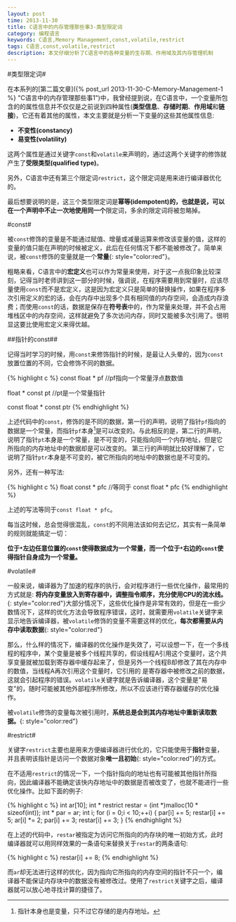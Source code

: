```yaml
---
layout: post
time: 2013-11-30
title: C语言中的内存管理那些事3-类型限定词
category: 编程语言
keywords: C语言,Memory Management,const,volatile,restrict
tags: C语言,const,volatile,restrict
description: 本文仔细分析了C语言中的各种变量的生存期、作用域及其内存管理机制
---
```


#类型限定词#

在本系列的[第二篇文章]({% post_url 2013-11-30-C-Memory-Management-1 %} "C语言中的内存管理那些事1")中，我曾经提到说，在C语言中，一个变量所包含的的属性信息并不仅仅是之前说到四种属性(**类型信息**、**存储时期**、**作用域**和**链接**)，它还有着其他的属性，本文主要就是分析一下变量的这些其他属性信息:

- **不变性(constancy)**
- **易变性(volatility)**

这两个属性是通过关键字`const`和`volatile`来声明的，通过这两个关键字的修饰就产生了**受限类型(qualified type)**。

另外，C语言中还有第三个限定词`restrict`，这个限定词是用来进行编译器优化的。

最后想要说明的是，这三个类型限定词是**幂等(idempotent)**的，也就是说，可以在一个声明中不止一次地使用**同一个**限定词，多余的限定词将被忽略掉。

#const#

被`const`修饰的变量是不能通过赋值、增量或减量运算来修改该变量的值，这样的变量的值只能在声明的时候被定义，此后在任何情况下都不能被修改了。简单来说，被`const`修饰的变量就是一个**常量**{: style="color:red"}。

粗略来看，C语言中的**宏定义**也可以作为常量来使用，对于这一点我印象比较深刻，记得当时老师讲到这一部分的时候，强调说，在程序需要用到常量时，应该尽量使用`const`而不是宏定义，这是因为宏定义只是简单的替换操作，如果在程序多次引用定义的宏的话，会在内存中出现多个具有相同值的内存空间，会造成内存浪费；而使用`const`的话，数据是保存在**符号表**中的，作为常量来处理，并不会占用堆栈区中的内存空间，这样就避免了多次访问内存，同时又能被多次引用了。很明显这要比使用宏定义来得优越。

##指针的const##

记得当时学习的时候，用`const`来修饰指针的时候，是最让人头晕的，因为`const`放置位置的不同，它会修饰不同的数据。


{% highlight c %}
const float * pf //pf指向一个常量浮点数数值

float * const pt //pt是一个常量指针

const float * const ptr 
{% endhighlight %}

上述代码中的`const`，修饰的是不同的数据，第一行的声明，说明了指针`pf`指向的数据是一个常量，而指针`pf`本身[^1]是可以改变的。与此相反的是，第二行的声明，说明了指针`pt`本身是一个常量，是不可变的，只能指向同一个内存地址，但是它所指向的内存地址中的数据却是可以改变的。 第三行的声明就比较好理解了，它说明了指针`ptr`本身是不可变的，被它所指向的地址中的数据也是不可变的。

另外，还有一种写法:

{% highlight c %}
float const * pfc //等同于 const float * pfc
{% endhighlight %}

上述的写法等同于`const float * pfc`。

每当这时候，总会觉得很混乱，`const`的不同用法该如何去记忆，其实有一条简单的规则就能搞定一切：

**位于`*`左边任意位置的`const`使得数据成为一个常量，而一个位于`*`右边的`const`使得指针自身成为一个常量。**

#volatile#

一般来说，编译器为了加速的程序的执行，会对程序进行一些优化操作，最常用的方式就是: **将内存变量放入到寄存器中，调整指令顺序，充分使用CPU的流水线。**{: style="color:red"}大部分情况下，这些优化操作是非常有效的，但是在一些少数情况下，这样的优化方法会导致程序错误，这时，就需要用`volatile`关键字来显示地告诉编译器，被`volatile`修饰的变量不需要这样的优化，**每次都需要从内存中读取数据**{: style="color:red"}

那么，什么样的情况下，编译器的优化操作是失效了，可以设想一下，在一个多线程的程序中，某个变量是被多个线程共享的，假设线程A引用这个变量时，这个共享变量就被加载到寄存器中缓存起来了，但是另外一个线程B却修改了其在内存中的数值，当线程A再次引用这个变量时，它引用的 是寄存器中被修改之前的数据，这就会引起程序的错误。`volatile`关键字就是告诉编译器，这个变量是"易变"的，随时可能被其他外部程序所修改，所以不应该进行寄存器缓存的优化操作。

被`volatile`修饰的变量每次被引用时，**系统总是会到其内存地址中重新读取数据。**{: style="color:red"}

#restrict#

关键字`restrict`主要也是用来方便编译器进行优化的，它只能使用于**指针**变量，并且表明该指针是访问一个数据对象**唯一且初始**{: style="color:red"}的方式。

在不适用`restrict`的情况一下，一个指针指向的地址也有可能被其他指针所指向，因此编译器不能确定该快内存地址中的数据是否被改变了，也就不能进行一些优化操作。比如下面的例子:

{% highlight c %}
int ar[10];
int * restrict restar = (int *)malloc(10 * sizeof(int));
int * par = ar;
int i;
for (i = 0;i < 10;++i)
{
    par[i] += 5;
    restar[i] += 5;
    ar[i] *= 2;
    par[i] += 3;
    restar[i] += 3;
}
{% endhighlight %}

在上述的代码中，`restar`被指定为访问它所指向的内存块的唯一初始方式，此时编译器就可以用同样效果的一条语句来替换关于`restar`的两条语句:

{% highlight c %}
restar[i] += 8;
{% endhighlight %}

而`ar`却无法进行这样的优化，因为指向它所指向的内存空间的指针不只一个，编译器不能保证内存块中的数据没有被修改过。使用了`restrict`关键字之后，编译器就可以放心地寻找计算的捷径了。



[^1]: 指针本身也是变量，只不过它存储的是内存地址。

